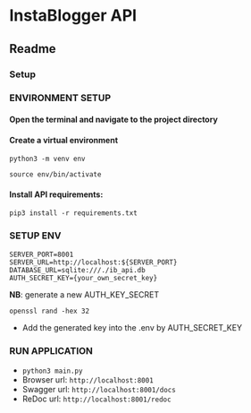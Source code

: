 # InstaBlogger API

## Readme

### Setup


### ENVIRONMENT SETUP
#### Open the terminal and navigate to the project directory

#### Create a virtual environment
```commandline
python3 -m venv env
```
```commandline
source env/bin/activate
```

#### Install API requirements:
```commandline
pip3 install -r requirements.txt
```

### SETUP ENV
```dotenv
SERVER_PORT=8001
SERVER_URL=http://localhost:${SERVER_PORT}
DATABASE_URL=sqlite:///./ib_api.db
AUTH_SECRET_KEY={your_own_secret_key}
```

**NB**: generate a new AUTH_KEY_SECRET
```commandline
openssl rand -hex 32
```
* Add the generated key into the .env by AUTH_SECRET_KEY

### RUN APPLICATION
* ```python3 main.py```
* Browser url: ```http://localhost:8001```
* Swagger url: ```http://localhost:8001/docs```
* ReDoc url: ```http://localhost:8001/redoc```

